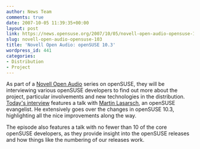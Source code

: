 ```yaml
---
author: News Team
comments: true
date: 2007-10-05 11:39:35+00:00
layout: post
link: https://news.opensuse.org/2007/10/05/novell-open-audio-opensuse-103/
slug: novell-open-audio-opensuse-103
title: 'Novell Open Audio: openSUSE 10.3'
wordpress_id: 441
categories:
- Distribution
- Project
---
```


As part of a [Novell Open Audio](//www.novell.com/feeds/openaudio) series on openSUSE, they will be interviewing various openSUSE developers to find out more about the project, particular involvements and new technologies in the distribution. [Today's interview](//www.novell.com/feeds/openaudio/?p=180) features a talk with [Martin Lasarsch](//en.opensuse.org/User:Mlasars), an openSUSE evangelist. He extensively goes over the changes in openSUSE 10.3, highlighting all the nice improvements along the way.

The episode also features a talk with no fewer than 10 of the core openSUSE developers, as they provide insight into the openSUSE releases and how things like the numbering of our releases work.
